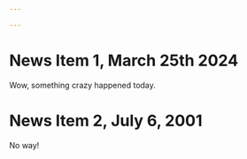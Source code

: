 ```yaml
---

---
```


# News Item 1, March 25th 2024

Wow, something crazy happened today. 

# News Item 2, July 6, 2001

No way!
